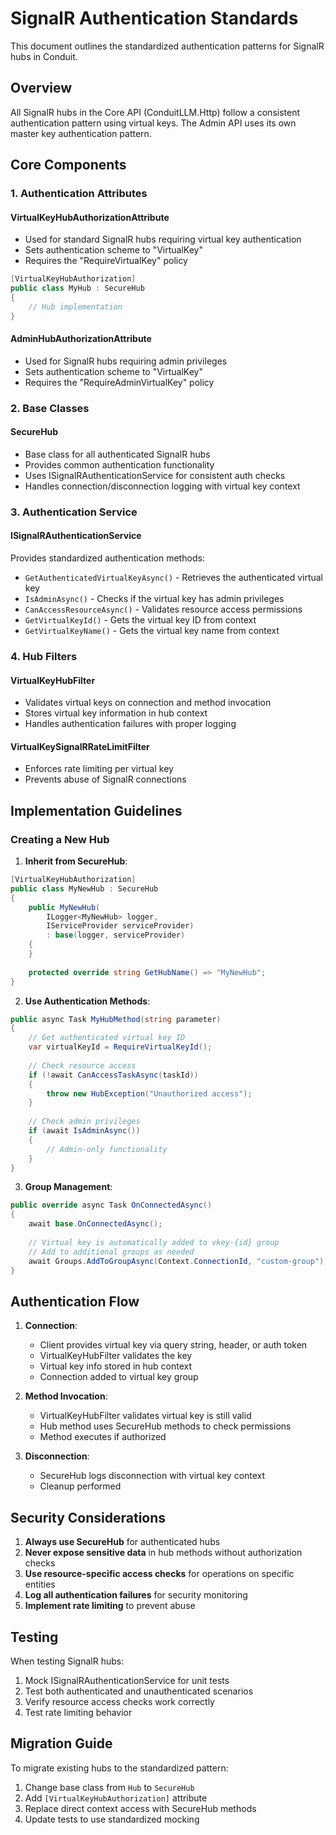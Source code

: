 # SignalR Authentication Standards

This document outlines the standardized authentication patterns for SignalR hubs in Conduit.

## Overview

All SignalR hubs in the Core API (ConduitLLM.Http) follow a consistent authentication pattern using virtual keys. The Admin API uses its own master key authentication pattern.

## Core Components

### 1. Authentication Attributes

#### VirtualKeyHubAuthorizationAttribute
- Used for standard SignalR hubs requiring virtual key authentication
- Sets authentication scheme to "VirtualKey"
- Requires the "RequireVirtualKey" policy

```csharp
[VirtualKeyHubAuthorization]
public class MyHub : SecureHub
{
    // Hub implementation
}
```

#### AdminHubAuthorizationAttribute
- Used for SignalR hubs requiring admin privileges
- Sets authentication scheme to "VirtualKey"
- Requires the "RequireAdminVirtualKey" policy

### 2. Base Classes

#### SecureHub
- Base class for all authenticated SignalR hubs
- Provides common authentication functionality
- Uses ISignalRAuthenticationService for consistent auth checks
- Handles connection/disconnection logging with virtual key context

### 3. Authentication Service

#### ISignalRAuthenticationService
Provides standardized authentication methods:
- `GetAuthenticatedVirtualKeyAsync()` - Retrieves the authenticated virtual key
- `IsAdminAsync()` - Checks if the virtual key has admin privileges
- `CanAccessResourceAsync()` - Validates resource access permissions
- `GetVirtualKeyId()` - Gets the virtual key ID from context
- `GetVirtualKeyName()` - Gets the virtual key name from context

### 4. Hub Filters

#### VirtualKeyHubFilter
- Validates virtual keys on connection and method invocation
- Stores virtual key information in hub context
- Handles authentication failures with proper logging

#### VirtualKeySignalRRateLimitFilter
- Enforces rate limiting per virtual key
- Prevents abuse of SignalR connections

## Implementation Guidelines

### Creating a New Hub

1. **Inherit from SecureHub**:
```csharp
[VirtualKeyHubAuthorization]
public class MyNewHub : SecureHub
{
    public MyNewHub(
        ILogger<MyNewHub> logger,
        IServiceProvider serviceProvider)
        : base(logger, serviceProvider)
    {
    }
    
    protected override string GetHubName() => "MyNewHub";
}
```

2. **Use Authentication Methods**:
```csharp
public async Task MyHubMethod(string parameter)
{
    // Get authenticated virtual key ID
    var virtualKeyId = RequireVirtualKeyId();
    
    // Check resource access
    if (!await CanAccessTaskAsync(taskId))
    {
        throw new HubException("Unauthorized access");
    }
    
    // Check admin privileges
    if (await IsAdminAsync())
    {
        // Admin-only functionality
    }
}
```

3. **Group Management**:
```csharp
public override async Task OnConnectedAsync()
{
    await base.OnConnectedAsync();
    
    // Virtual key is automatically added to vkey-{id} group
    // Add to additional groups as needed
    await Groups.AddToGroupAsync(Context.ConnectionId, "custom-group");
}
```

## Authentication Flow

1. **Connection**:
   - Client provides virtual key via query string, header, or auth token
   - VirtualKeyHubFilter validates the key
   - Virtual key info stored in hub context
   - Connection added to virtual key group

2. **Method Invocation**:
   - VirtualKeyHubFilter validates virtual key is still valid
   - Hub method uses SecureHub methods to check permissions
   - Method executes if authorized

3. **Disconnection**:
   - SecureHub logs disconnection with virtual key context
   - Cleanup performed

## Security Considerations

1. **Always use SecureHub** for authenticated hubs
2. **Never expose sensitive data** in hub methods without authorization checks
3. **Use resource-specific access checks** for operations on specific entities
4. **Log all authentication failures** for security monitoring
5. **Implement rate limiting** to prevent abuse

## Testing

When testing SignalR hubs:
1. Mock ISignalRAuthenticationService for unit tests
2. Test both authenticated and unauthenticated scenarios
3. Verify resource access checks work correctly
4. Test rate limiting behavior

## Migration Guide

To migrate existing hubs to the standardized pattern:

1. Change base class from `Hub` to `SecureHub`
2. Add `[VirtualKeyHubAuthorization]` attribute
3. Replace direct context access with SecureHub methods
4. Update tests to use standardized mocking